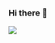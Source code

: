### Hi there 👋

<p>
    <img align="center" src="https://github-readme-stats-sigma-five.vercel.app/api?username=dky4&show_icons=true&theme=cobalt&count_private=true"/>
</p>

<p >   
</p>
